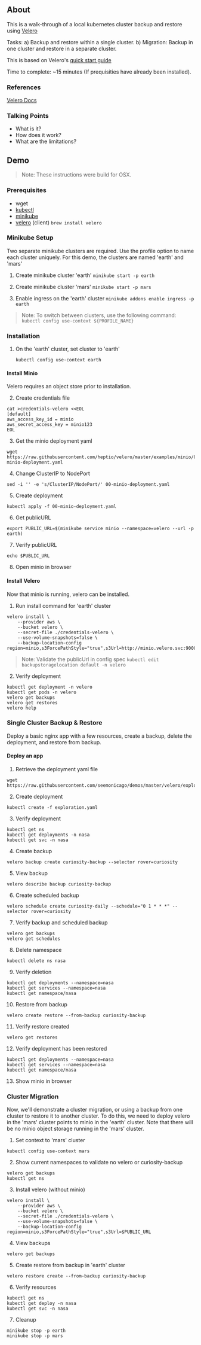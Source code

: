 ## About

This is a walk-through of a local kubernetes cluster backup and restore using [Velero](https://github.com/heptio/velero) 

Tasks:
a) Backup and restore within a single cluster.
b) Migration: Backup in one cluster and restore in a separate cluster.

This is based on Velero's [quick start guide](https://velero.io/docs/v1.0.0/get-started)

Time to complete: ~15 minutes (If prequisities have already been installed).

### References

[Velero Docs](https://velero.io/docs/v1.0.0/about/)

### Talking Points

 - What is it?
 - How does it work?
 - What are the limitations?

## Demo

> Note: These instructions were build for OSX.

### Prerequisites

 * wget
 * [kubectl](https://kubernetes.io/docs/tasks/tools/install-kubectl/)
 * [minikube](https://kubernetes.io/docs/tasks/tools/install-minikube/)
 * [velero](https://velero.io/docs/v1.0.0/get-started/) (client) `brew install velero`

### Minikube Setup

Two separate minikube clusters are required.
Use the profile option to name each cluster uniquely.
For this demo, the clusters are named 'earth' and 'mars'

1. Create minikube cluster 'earth'
   `minikube start -p earth`

2. Create minikube cluster 'mars'
   `minikube start -p mars`

3. Enable ingress on the 'earth' cluster
  `minikube addons enable ingress -p earth`

> Note: To switch between clusters, use the following command:
  `kubectl config use-context ${PROFILE_NAME}`


### Installation

1. On the 'earth' cluster, set cluster to 'earth' 

   `kubectl config use-context earth`


#### Install Minio
Velero requires an object store prior to installation.

2. Create credentials file
```
cat >credentials-velero <<EOL
[default]
aws_access_key_id = minio
aws_secret_access_key = minio123
EOL
```

3. Get the minio deployment yaml
```
wget https://raw.githubusercontent.com/heptio/velero/master/examples/minio/00-minio-deployment.yaml
```

4. Change ClusterIP to NodePort
```
sed -i '' -e 's/ClusterIP/NodePort/' 00-minio-deployment.yaml
```

5. Create deployment
```
kubectl apply -f 00-minio-deployment.yaml
```

6. Get publicURL
```
export PUBLIC_URL=$(minikube service minio --namespace=velero --url -p earth)
```

7. Verify publicURL
```
echo $PUBLIC_URL
```

8. Open minio in browser


#### Install Velero
Now that minio is running, velero can be installed.

1. Run install command for 'earth' cluster

```
velero install \
    --provider aws \
    --bucket velero \
    --secret-file ./credentials-velero \
    --use-volume-snapshots=false \
    --backup-location-config region=minio,s3ForcePathStyle="true",s3Url=http://minio.velero.svc:9000,publicUrl=$PUBLIC_URL
```

> Note: Validate the publicUrl in config spec
> `kubectl edit backupstoragelocation default -n velero` 

2. Verify deployment

```
kubectl get deployment -n velero
kubectl get pods -n velero
velero get backups
velero get restores
velero help
```

### Single Cluster Backup & Restore
Deploy a basic nginx app with a few resources, create a backup, delete the deployment, and restore from backup.

#### Deploy an app

1. Retrieve the deployment yaml file

```
wget https://raw.githubusercontent.com/seemonicago/demos/master/velero/exploration.yaml
```

2. Create deployment
```
kubectl create -f exploration.yaml
```

3. Verify deployment
```
kubectl get ns
kubectl get deployments -n nasa
kubectl get svc -n nasa
````

4. Create backup
```
velero backup create curiosity-backup --selector rover=curiosity
```

5. View backup
```
velero describe backup curiosity-backup
```

6. Create scheduled backup
```
velero schedule create curiosity-daily --schedule="0 1 * * *" --selector rover=curiosity
```

7. Verify backup and scheduled backup
```
velero get backups
velero get schedules
```

8. Delete namespace
```
kubectl delete ns nasa
```

9. Verify deletion
```
kubectl get deployments --namespace=nasa
kubectl get services --namespace=nasa
kubectl get namespace/nasa
```

10. Restore from backup
```
velero create restore --from-backup curiosity-backup
```

11. Verify restore created
```
velero get restores
```

12. Verify deployment has been restored
```
kubectl get deployments --namespace=nasa
kubectl get services --namespace=nasa
kubectl get namespace/nasa
```
13. Show minio in browser


### Cluster Migration

Now, we'll demonstrate a cluster migration, or using a backup from one cluster to restore it to another cluster.
To do this, we need to deploy velero in the 'mars' cluster points to minio in the 'earth' cluster.
Note that there will be no minio object storage running in the 'mars' cluster.

1. Set context to 'mars' cluster
```
kubectl config use-context mars
```

2. Show current namespaces to validate no velero or curiosity-backup
```
velero get backups
kubectl get ns
```

3. Install velero (without minio)
```
velero install \
    --provider aws \
    --bucket velero \
    --secret-file ./credentials-velero \
    --use-volume-snapshots=false \
    --backup-location-config region=minio,s3ForcePathStyle="true",s3Url=$PUBLIC_URL
```

4. View backups
```
velero get backups
```

5. Create restore from backup in 'earth' cluster
```
velero restore create --from-backup curiosity-backup
```

6. Verify resources
```
kubectl get ns
kubectl get deploy -n nasa
kubectl get svc -n nasa
```

7. Cleanup

```
minikube stop -p earth
minikube stop -p mars
```

